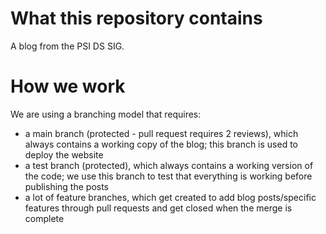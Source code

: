 # What this repository contains
A blog from the PSI DS SIG.

# How we work
We are using a branching model that requires:
- a main branch (protected - pull request requires 2 reviews), which always contains a working copy of the blog; this branch is used to deploy the website
- a test branch (protected), which always contains a working version of the code; we use this branch to test that everything is working before publishing the posts
- a lot of feature branches, which get created to add blog posts/specific features through pull requests and get closed when the merge is complete

